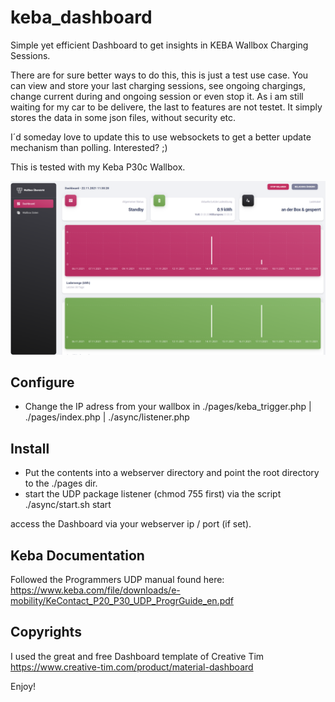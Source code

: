 # keba_dashboard
Simple yet efficient Dashboard to get insights in KEBA Wallbox Charging Sessions.

There are for sure better ways to do this, this is just a test use case. You can view and store your last charging sessions, see ongoing chargings, 
change current during and ongoing session or even stop it. As i am still waiting for my car to be delivere, the last to features are not testet.
It simply stores the data in some json files, without security etc.

I´d someday love to update this to use websockets to get a better update mechanism than polling. Interested? ;)

This is tested with my Keba P30c Wallbox.

![Keba Dashboard](https://github.com/Ph1975/keba_dashboard/blob/master/dashboard.png?raw=true)

## Configure
- Change the IP adress from your wallbox in ./pages/keba_trigger.php | ./pages/index.php | ./async/listener.php

## Install
- Put the contents into a webserver directory and point the root directory to the ./pages dir.
- start the UDP package listener (chmod 755 first) via the script ./async/start.sh start

access the Dashboard via your webserver ip / port (if set).

## Keba Documentation
Followed the Programmers UDP manual found here:
https://www.keba.com/file/downloads/e-mobility/KeContact_P20_P30_UDP_ProgrGuide_en.pdf

## Copyrights
I used the great and free Dashboard template of Creative Tim
https://www.creative-tim.com/product/material-dashboard

Enjoy! 
